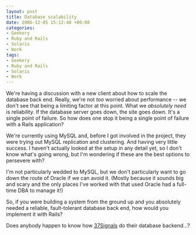 ```yaml
---
layout: post
title: Database scalability
date: 2006-12-05 15:12:48 +00:00
categories:
- Geekery
- Ruby and Rails
- Solaris
- Work
tags:
- Geekery
- Ruby and Rails
- Solaris
- Work
---
```

We're having a discussion with a new client about how to scale the database
back end. Really, we're not *too* worried about performance -- we don't see
that being a limiting factor at this point. What we *absolutely need* is
reliability. If the database server goes down, the site goes down. It's a
single point of failure. So how does one stop it being a single point of
failure with a Rails application?

We're currently using MySQL and, before I got involved in the project, they
were trying out MySQL replication and clustering. And having very little
success. I haven't actually looked at the setup in any detail yet, so I don't
know what's going wrong, but I'm wondering if these are the best options to
persevere with?

I'm not particularly wedded to MySQL, but we don't particularly want to go
down the route of Oracle if we can avoid it. (Mostly because it sounds big and
scary and the only places I've worked with that used Oracle had a full-time
DBA to manage it!)

So, if you were building a system from the ground up and you absolutely needed
a reliable, fault-tolerant database back end, how would you implement it with
Rails?

Does anybody happen to know how [37Signals](http://www.37signals.com/) do their database backend...?
